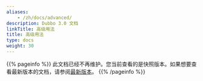 ```yaml
---
aliases:
    - /zh/docs/advanced/
description: Dubbo 3.0 文档
linkTitle: 高级用法
title: 高级用法
type: docs
weight: 30
---
```



{{% pageinfo %}} 此文档已经不再维护。您当前查看的是快照版本。如果想要查看最新版本的文档，请参阅[最新版本](/zh-cn/docs3-v2/java-sdk/advanced-features-and-usage/)。
{{% /pageinfo %}}

